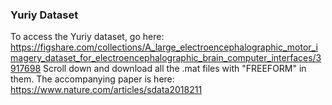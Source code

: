 ### Yuriy Dataset
To access the Yuriy dataset, go here: https://figshare.com/collections/A_large_electroencephalographic_motor_imagery_dataset_for_electroencephalographic_brain_computer_interfaces/3917698
Scroll down and download all the .mat files with "FREEFORM" in them.
The accompanying paper is here: https://www.nature.com/articles/sdata2018211